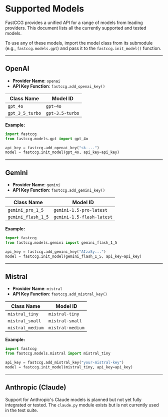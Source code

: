 # Supported Models

FastCCG provides a unified API for a range of models from leading providers. This document lists all the currently supported and tested models.

To use any of these models, import the model class from its submodule (e.g., `fastccg.models.gpt`) and pass it to the `fastccg.init_model()` function.

---

## OpenAI

-   **Provider Name**: `openai`
-   **API Key Function**: `fastccg.add_openai_key()`

| Class Name      | Model ID          |
| --------------- | ----------------- |
| `gpt_4o`        | `gpt-4o`          |
| `gpt_3_5_turbo` | `gpt-3.5-turbo`   |

**Example:**
```python
import fastccg
from fastccg.models.gpt import gpt_4o

api_key = fastccg.add_openai_key("sk-...")
model = fastccg.init_model(gpt_4o, api_key=api_key)
```

---

## Gemini

-   **Provider Name**: `gemini`
-   **API Key Function**: `fastccg.add_gemini_key()`

| Class Name          | Model ID                   |
| ------------------- | -------------------------- |
| `gemini_pro_1_5`    | `gemini-1.5-pro-latest`    |
| `gemini_flash_1_5`  | `gemini-1.5-flash-latest`  |

**Example:**
```python
import fastccg
from fastccg.models.gemini import gemini_flash_1_5

api_key = fastccg.add_gemini_key("AIzaSy...")
model = fastccg.init_model(gemini_flash_1_5, api_key=api_key)
```

---

## Mistral

-   **Provider Name**: `mistral`
-   **API Key Function**: `fastccg.add_mistral_key()`

| Class Name         | Model ID           |
| ------------------ | ------------------ |
| `mistral_tiny`     | `mistral-tiny`     |
| `mistral_small`    | `mistral-small`    |
| `mistral_medium`   | `mistral-medium`   |

**Example:**
```python
import fastccg
from fastccg.models.mistral import mistral_tiny

api_key = fastccg.add_mistral_key("your-mistral-key")
model = fastccg.init_model(mistral_tiny, api_key=api_key)
```

---

## Anthropic (Claude)

Support for Anthropic's Claude models is planned but not yet fully integrated or tested. The `claude.py` module exists but is not currently used in the test suite.
